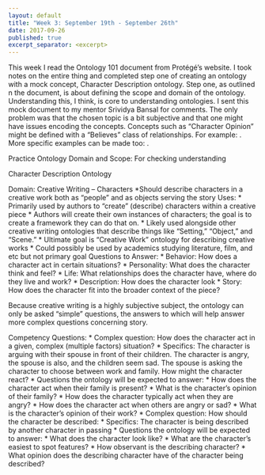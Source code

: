 ```yaml
---
layout: default
title: "Week 3: September 19th - September 26th"
date: 2017-09-26
published: true
excerpt_separator: <excerpt>
---
```

This week I read the Ontology 101 document from Protégé’s website. I took notes on the entire thing and completed step one of creating an ontology with a mock concept, Character Description ontology. <excerpt> Step one, as outlined n the document, is about defining the scope and domain of the ontology. Understanding this, I think, is core to understanding ontologies. I sent this mock document to my mentor Srividya Bansal for comments. The only problem was that the chosen topic is a bit subjective and that one might have issues encoding the concepts. Concepts such as “Character Opinion” might be defined with a “Believes” class of relationships. For example: <Character> <Believes> <Christianity>. More specific examples can be made too: <Character> <BelievesIsCute> <Dogs>.

Practice Ontology Domain and Scope: For checking understanding

Character Description Ontology

Domain: Creative Writing – Characters
	*Should describe characters in a creative work both as “people” and as objects serving the story
Uses:
	* Primarily used by authors to “create” (describe) characters within a creative piece
	* Authors will create their own instances of characters; the goal is to create a framework they can do that on.
	* Likely used alongside other creative writing ontologies that describe things like “Setting,” “Object,” and “Scene.”
		* Ultimate goal is “Creative Work” ontology for describing creative works
	* Could possibly be used by academics studying literature, film, and etc but not primary goal
Questions to Answer:
	* Behavior: How does a character act in certain situations?
	* Personality: What does the character think and feel?
	* Life: What relationships does the character have, where do they live and work?
	* Description: How does the character look
	* Story: How does the character fit into the broader context of the piece?

Because creative writing is a highly subjective subject, the ontology can only be asked “simple” questions, the answers to which will help answer more complex questions concerning story.

Competency Questions:
	* Complex question: How does the character act in a given, complex (multiple factors) situation?
		* Specifics: The character is arguing with their spouse in front of their children. The character is angry, the spouse is also, and the children seem sad. The spouse is asking the character to choose between work and family. How might the character react?
		* Questions the ontology will be expected to answer:
			* How does the character act when their family is present?
			* What is the character’s opinion of their family?
			* How does the character typically act when they are angry?
			* How does the character act when others are angry or sad?
			* What is the character’s opinion of their work?
	* Complex question: How should the character be described:
		* Specifics: The character is being described by another character in passing
		* Questions the ontology will be expected to answer:
		* What does the character look like?
			* What are the character’s easiest to spot features?
		* How observant is the describing character?
		* What opinion does the describing character have of the character being described?
